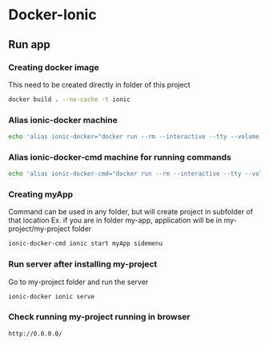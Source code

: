 # Docker-Ionic

Run app
---

### Creating docker image
This need to be created directly in folder of this project
```bash
docker build . --no-cache -t ionic
```

### Alias ionic-docker machine
```bash
echo 'alias ionic-docker="docker run --rm --interactive --tty --volume \$PWD:/app -p 0.0.0.0:80:8100 --user $(id -u):$(id -g) ionic"' >> ~/.bashrc
```

### Alias ionic-docker-cmd machine for running commands
```bash
echo 'alias ionic-docker-cmd="docker run --rm --interactive --tty --volume \$PWD:/app --user $(id -u):$(id -g) ionic"' >> ~/.bashrc
```

### Creating myApp
Command can be used in any folder, but will create project in subfolder of that location
Ex. if you are in folder my-app, application will be in my-project/my-project folder
```bash
ionic-docker-cmd ionic start myApp sidemenu
```

### Run server after installing my-project
Go to my-project folder and run the server
```bash
ionic-docker ionic serve
```

### Check running my-project running in browser
```bash
http://0.0.0.0/
```
